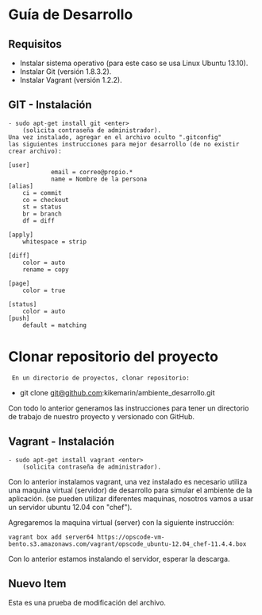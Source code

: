 # Guía de Desarrollo

## Requisitos

- Instalar sistema operativo (para este caso se usa Linux Ubuntu 13.10).
- Instalar Git (versión 1.8.3.2).
- Instalar Vagrant (versión 1.2.2).


## GIT - Instalación

	- sudo apt-get install git <enter>
		(solicita contraseña de administrador).
	Una vez instalado, agregar en el archivo oculto ".gitconfig" 
	las siguientes instrucciones para mejor desarrollo (de no existir crear archivo):

```
[user]
			email = correo@propio.*
			name = Nombre de la persona
[alias]
	ci = commit
	co = checkout
	st = status
	br = branch
	df = diff

[apply]
	whitespace = strip

[diff]
	color = auto
	rename = copy

[page]
	color = true

[status]
	color = auto
[push]
	default = matching
```

# Clonar repositorio del proyecto
	 En un directorio de proyectos, clonar repositorio:

- git clone git@github.com:kikemarin/ambiente_desarrollo.git <enter>

Con todo lo anterior generamos las instrucciones para tener
un directorio de trabajo de nuestro proyecto y versionado con GitHub.


## Vagrant - Instalación
	
	- sudo apt-get install vagrant <enter>
		(solicita contraseña de administrador).

Con lo anterior instalamos vagrant, una vez instalado es necesario
utiliza una maquina virtual (servidor) de desarrollo para simular el ambiente
de la aplicación.
(se pueden utilizar diferentes maquinas, nosotros vamos a usar
un servidor ubuntu 12.04 con "chef").

Agregaremos la maquina virtual (server) con la siguiente instrucción:

```
vagrant box add server64 https://opscode-vm-bento.s3.amazonaws.com/vagrant/opscode_ubuntu-12.04_chef-11.4.4.box
```
Con lo anterior estamos instalando el servidor, esperar la descarga.

## Nuevo Item

Esta es una prueba de modificación del archivo.
